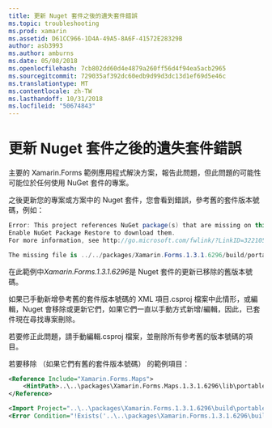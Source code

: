 ```yaml
---
title: 更新 Nuget 套件之後的遺失套件錯誤
ms.topic: troubleshooting
ms.prod: xamarin
ms.assetid: D61CC966-1D4A-49A5-8A6F-41572E28329B
author: asb3993
ms.author: amburns
ms.date: 05/08/2018
ms.openlocfilehash: 7cb802dd60d4e4879a260ff56d4f94ea5acb2965
ms.sourcegitcommit: 729035af392dc60edb9d99d3dc13d1ef69d5e46c
ms.translationtype: MT
ms.contentlocale: zh-TW
ms.lasthandoff: 10/31/2018
ms.locfileid: "50674843"
---
```

# <a name="missing-packages-error-after-updating-nuget-packages"></a>更新 Nuget 套件之後的遺失套件錯誤

主要的 Xamarin.Forms 範例應用程式解決方案，報告此問題，但此問題的可能性可能位於任何使用 NuGet 套件的專案。 

之後更新您的專案或方案中的 Nuget 套件，您會看到錯誤，參考舊的套件版本號碼，例如：

```csharp
Error: This project references NuGet package(s) that are missing on this computer.
Enable NuGet Package Restore to download them.  
For more information, see http://go.microsoft.com/fwlink/?LinkID=322105

The missing file is ../../packages/Xamarin.Forms.1.3.1.6296/build/portable-win+net45+wp80+MonoAndroid10+MonoTouch10+Xamarin.iOS10/Xamarin.Forms.targets. (FormsGallery)
```

在此範例中*Xamarin.Forms.1.3.1.6296*是 Nuget 套件的更新已移除的舊版本號碼。

如果已手動新增參考舊的套件版本號碼的 XML 項目.csproj 檔案中此情形，或編輯，Nuget 會移除或更新它們，如果它們一直以手動方式新增/編輯，因此，已套件現在尋找專案刪除。 

若要修正此問題，請手動編輯.csproj 檔案，並刪除所有參考舊的版本號碼的項目。 

若要移除 （如果它們有舊的套件版本號碼） 的範例項目：

```xml
<Reference Include="Xamarin.Forms.Maps">
    <HintPath>..\..\packages\Xamarin.Forms.Maps.1.3.1.6296\lib\portable-win+net45+wp80+MonoAndroid10+MonoTouch10+Xamarin.iOS10\Xamarin.Forms.Maps.dll</HintPath>
</Reference>

<Import Project="..\..\packages\Xamarin.Forms.1.3.1.6296\build\portable-win+net45+wp80+MonoAndroid10+MonoTouch10+Xamarin.iOS10\Xamarin.Forms.targets" Condition="Exists('..\..\packages\Xamarin.Forms.1.3.1.6296\build\portable-win+net45+wp80+MonoAndroid10+MonoTouch10+Xamarin.iOS10\Xamarin.Forms.targets')" />
<Error Condition="!Exists('..\..\packages\Xamarin.Forms.1.3.1.6296\build\portable-win+net45+wp80+MonoAndroid10+MonoTouch10+Xamarin.iOS10\Xamarin.Forms.targets')" Text="$([System.String]::Format('$(ErrorText)', '..\..\packages\Xamarin.Forms.1.3.1.6296\build\portable-win+net45+wp80+MonoAndroid10+MonoTouch10+Xamarin.iOS10\Xamarin.Forms.targets'))" />
```